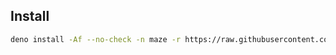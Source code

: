 ## Install

```bash
deno install -Af --no-check -n maze -r https://raw.githubusercontent.com/herudi/maze/dev-0.0.8/cli.ts
```
